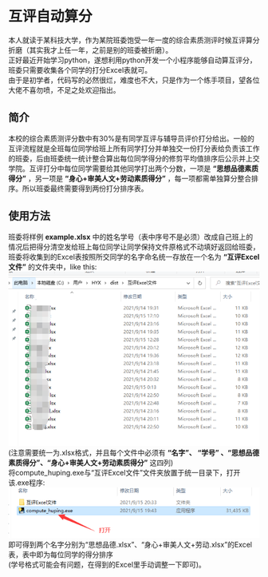 #  互评自动算分
本人就读于某科技大学，作为某院班委饱受一年一度的综合素质测评时候互评算分折磨（其实我才上任一年，之前是别的班委被折磨）。  
正好最近开始学习python，遂想利用python开发一个小程序能够自动算互评分，班委只需要收集各个同学的打分Excel表就可。  
由于是初学者，代码写的必然很烂，难度也不大，只是作为一个练手项目，望各位大佬不喜勿喷，不足之处欢迎指出。

##  简介
 本校的综合素质测评分数中有30%是有同学互评与辅导员评价打分给出。一般的互评流程就是全班每位同学给班上所有同学打分并单独交一份打分表给负责该工作的班委，后由班委统一统计整合算出每位同学得分的修剪平均值排序后公示并上交学院。互评打分中每位同学需要给其他同学打出两个分数，一项是 **“思想品德素质得分”** ，另一项是 **“身心+审美人文+劳动素质得分”** ，每一项都需单独算分整合排序。所以班委最终需要得到两份打分排序表。

##  使用方法
班委将样例 **example.xlsx** 中的姓名学号（表中序号不是必须）改成自己班上的情况后把得分清空发给班上每位同学让同学保持文件原格式不动填好返回给班委，班委将收集到的Excel表按照所交同学的名字命名统一存放在一个名为 **“互评Excel文件”** 的文件夹中，like this:
![avatar](screenshot/互评Excel文件.png)  
(注意需要统一为.xlsx格式，并且每个文件中必须有 **“名字”、 “学号” 、“思想品德素质得分”、“身心+审美人文+劳动素质得分”** 这四列)  
将compute_huping.exe与“互评Excel文件”文件夹放置于统一目录下，打开该.exe程序:  
![avatar](screenshot/打开程序.png)  
即可得到两个名字分别为“思想品德.xlsx”、“身心+审美人文+劳动.xlsx”的Excel表，表中即为每位同学的得分排序  
 (学号格式可能会有问题，在得到的Excel里手动调整一下即可)。

